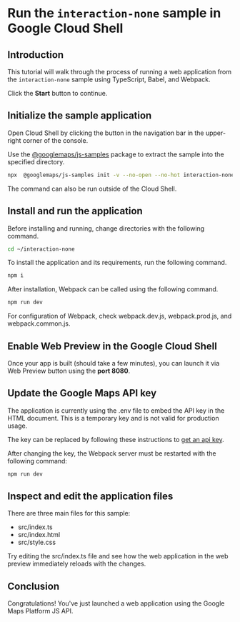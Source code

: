 # Run the `interaction-none` sample in Google Cloud Shell

<walkthrough-tutorial-duration duration="10"/>

## Introduction

This tutorial will walk through the process of running a web application from
the `interaction-none` sample using TypeScript, Babel, and Webpack.

Click the **Start** button to continue.

## Initialize the sample application

Open Cloud Shell by clicking the
<walkthrough-cloud-shell-icon></walkthrough-cloud-shell-icon> button in the
navigation bar in the upper-right corner of the console.

Use the [@googlemaps/js-samples](https://www.npmjs.com/package/@googlemaps/js-samples) package to 
extract the sample into the specified directory.

```bash
npx  @googlemaps/js-samples init -v --no-open --no-hot interaction-none ~/interaction-none
```

The command can also be run outside of the Cloud Shell.

## Install and run the application

Before installing and running, change directories with the following command.

```bash
cd ~/interaction-none
```

To install the application and its requirements, run the following command.

```bash
npm i
```

After installation, Webpack can be called using the following command.

```bash
npm run dev
```

For configuration of Webpack, check
<walkthrough-editor-open-file filePath="interaction-none/webpack.dev.js">webpack.dev.js</walkthrough-editor-open-file>,
<walkthrough-editor-open-file filePath="interaction-none/webpack.prod.js">webpack.prod.js</walkthrough-editor-open-file>,
and
<walkthrough-editor-open-file filePath="interaction-none/webpack.common.js">webpack.common.js</walkthrough-editor-open-file>.

## Enable Web Preview in the Google Cloud Shell

Once your app is built (should take a few minutes), you can launch it via
<walkthrough-spotlight-pointer target="cloudshell" spotlightId="devshell-web-preview-button">Web
Preview button</walkthrough-spotlight-pointer> using the **port 8080**.

## Update the Google Maps API key

The application is currently using the
<walkthrough-editor-open-file filePath="interaction-none/.env">.env</walkthrough-editor-open-file>
file to embed the API key in the HTML document. This is a temporary key and is
not valid for production usage.

The key can be replaced by following these instructions to
[get an api key](https://developers.google.com/maps/documentation/javascript/get-api-key).

After changing the key, the Webpack server must be restarted with the following
command:

```bash
npm run dev
```

## Inspect and edit the application files

There are three main files for this sample:

*   <walkthrough-editor-open-file filePath="interaction-none/src/index.ts">src/index.ts</walkthrough-editor-open-file>
*   <walkthrough-editor-open-file filePath="interaction-none/src/index.html">src/index.html</walkthrough-editor-open-file>
*   <walkthrough-editor-open-file filePath="interaction-none/src/style.css">src/style.css</walkthrough-editor-open-file>

Try editing the <walkthrough-editor-open-file filePath="interaction-none/src/index.ts">src/index.ts</walkthrough-editor-open-file> file and see how the web application in the web preview immediately reloads with the changes.

## Conclusion

<walkthrough-conclusion-trophy></walkthrough-conclusion-trophy>

Congratulations! You've just launched a web application using the Google Maps
Platform JS API.
